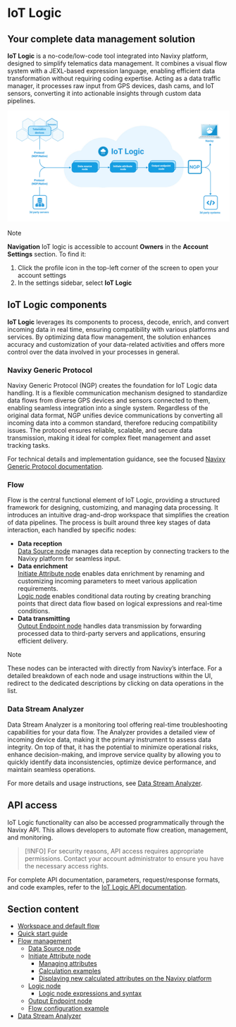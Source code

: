 # IoT Logic

## Your complete data management solution

**IoT Logic** is a no-code/low-code tool integrated into Navixy platform, designed to simplify telematics data management. It combines a visual flow system with a JEXL-based expression language, enabling efficient data transformation without requiring coding expertise. Acting as a data traffic manager, it processes raw input from GPS devices, dash cams, and IoT sensors, converting it into actionable insights through custom data pipelines.

![IoT_Logic_schema.jpg](attachments/IoT_Logic_schema.jpg)

> [!NOTE]
> **Navigation**
> IoT logic is accessible to account **Owners** in the **Account Settings** section. To find it:
> 1. Click the profile icon in the top-left corner of the screen to open your account settings
> 2. In the settings sidebar, select **IoT Logic**

## IoT Logic components

**IoT Logic** leverages its components to process, decode, enrich, and convert incoming data in real time, ensuring compatibility with various platforms and services. By optimizing data flow management, the solution enhances accuracy and customization of your data-related activities and offers more control over the data involved in your processes in general.

### Navixy Generic Protocol

Navixy Generic Protocol (NGP) creates the foundation for IoT Logic data handling. It is a flexible communication mechanism designed to standardize data flows from diverse GPS devices and sensors connected to them, enabling seamless integration into a single system. Regardless of the original data format, NGP unifies device communications by converting all incoming data into a common standard, therefore reducing compatibility issues. The protocol ensures reliable, scalable, and secure data transmission, making it ideal for complex fleet management and asset tracking tasks.

For technical details and implementation guidance, see the focused [Navixy Generic Protocol documentation](https://www.navixy.com/docs/iot-logic-api/technologies/navixy-generic-protocol).

### Flow

Flow is the central functional element of IoT Logic, providing a structured framework for designing, customizing, and managing data processing. It introduces an intuitive drag-and-drop workspace that simplifies the creation of data pipelines. The process is built around three key stages of data interaction, each handled by specific nodes:

- **Data reception**  
[Data Source node](https://squaregps.atlassian.net/wiki/spaces/USERDOCSOLD/pages/3216933029/Data+source+node?atlOrigin=eyJpIjoiZDdiMzVmMzFmMmNjNDVjN2FlNjVkOTU4Y2UwMjFmNzQiLCJwIjoiYyJ9) manages data reception by connecting trackers to the Navixy platform for seamless input.
- **Data enrichment**  
[Initiate Attribute node](https://squaregps.atlassian.net/wiki/spaces/USERDOCSOLD/pages/3216933081/Initiate+Attribute+node?atlOrigin=eyJpIjoiNzhkMTk2ZWRjYWE1NDg3MGIwZTRlZWZiYjMyZTMzMGIiLCJwIjoiYyJ9) enables data enrichment by renaming and customizing incoming parameters to meet various application requirements.  
[Logic node](https://squaregps.atlassian.net/wiki/spaces/USERDOCSOLD/pages/3361832995/Logic+node?atlOrigin=eyJpIjoiNDIwN2QzMmRiMDAzNDI4MmJkMGVlODVmODcxYWIzMjAiLCJwIjoiYyJ9) enables conditional data routing by creating branching points that direct data flow based on logical expressions and real-time conditions.
- **Data transmitting**  
[Output Endpoint node](https://squaregps.atlassian.net/wiki/spaces/USERDOCSOLD/pages/3216933239/Output+endpoint+node?atlOrigin=eyJpIjoiMjQ3YjAyMDE4Mjc5NDVjMzg1NzQwNjI3ZmRkOWI4YWUiLCJwIjoiYyJ9) handles data transmission by forwarding processed data to third-party servers and applications, ensuring efficient delivery.

> [!NOTE]
> These nodes can be interacted with directly from Navixy’s interface. For a detailed breakdown of each node and usage instructions within the UI, redirect to the dedicated descriptions by clicking on data operations in the list.

### Data Stream Analyzer

Data Stream Analyzer is a monitoring tool offering real-time troubleshooting capabilities for your data flow. The Analyzer provides a detailed view of incoming device data, making it the primary instrument to assess data integrity. On top of that, it has the potential to minimize operational risks, enhance decision-making, and improve service quality by allowing you to quickly identify data inconsistencies, optimize device performance, and maintain seamless operations.

For more details and usage instructions, see [Data Stream Analyzer](https://squaregps.atlassian.net/wiki/spaces/USERDOCSOLD/pages/3037332703/Data+Stream+Analyzer?atlOrigin=eyJpIjoiODU4N2NiYzgwODY2NDZhZWJjZmFmYTcwZGU4NjA4MmMiLCJwIjoiYyJ9).

## API access

IoT Logic functionality can also be accessed programmatically through the Navixy API. This allows developers to automate flow creation, management, and monitoring.

> [!INFO]
> For security reasons, API access requires appropriate permissions. Contact your account administrator to ensure you have the necessary access rights.

For complete API documentation, parameters, request/response formats, and code examples, refer to the [IoT Logic API documentation](https://navixy.com/docs/iot-logic-api).

## Section content

- [Workspace and default flow](iot-logic/workspace-and-default-flow.md)
- [Quick start guide](iot-logic/quick-start-guide.md)
- [Flow management](iot-logic/flow-management.md)
  - [Data Source node](iot-logic/flow-management/data-source-node.md)
  - [Initiate Attribute node](iot-logic/flow-management/initiate-attribute-node.md)
    - [Managing attributes](iot-logic/flow-management/initiate-attribute-node/managing-attributes.md)
    - [Calculation examples](iot-logic/flow-management/initiate-attribute-node/calculation-examples.md)
    - [Displaying new calculated attributes on the Navixy platform](iot-logic/flow-management/initiate-attribute-node/displaying-new-calculated-attributes-on-the-navixy-platform.md)
  - [Logic node](iot-logic/flow-management/logic-node.md)
    - [Logic node expressions and syntax](iot-logic/flow-management/logic-node/logic-node-expressions-and-syntax.md)
  - [Output Endpoint node](iot-logic/flow-management/output-endpoint-node.md)
  - [Flow configuration example](iot-logic/flow-management/flow-configuration-example.md)
- [Data Stream Analyzer](iot-logic/data-stream-analyzer.md)